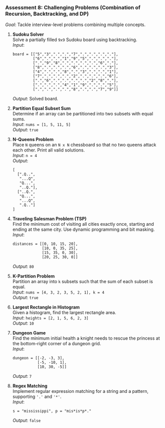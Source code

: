 ### **Assessment 8: Challenging Problems (Combination of Recursion, Backtracking, and DP)**  
*Goal*: Tackle interview-level problems combining multiple concepts.

1. **Sudoku Solver**  
   Solve a partially filled `9x9` Sudoku board using backtracking.  
   *Input*:  
   ```
   board = [["5","3",".",".","7",".",".",".","."], 
            ["6",".",".","1","9","5",".",".","."], 
            [".","9","8",".",".",".",".","6","."], 
            ["8",".",".",".","6",".",".",".","3"], 
            ["4",".",".","8",".","3",".",".","1"], 
            ["7",".",".",".","2",".",".",".","6"], 
            [".","6",".",".",".",".","2","8","."], 
            [".",".",".","4","1","9",".",".","5"], 
            [".",".",".",".","8",".",".","7","9"]]
   ```  
   *Output*: Solved board.

2. **Partition Equal Subset Sum**  
   Determine if an array can be partitioned into two subsets with equal sums.  
   *Input*: `nums = [1, 5, 11, 5]`  
   *Output*: `true`

3. **N-Queens Problem**  
   Place `N` queens on an `N x N` chessboard so that no two queens attack each other. Print all valid solutions.  
   *Input*: `n = 4`  
   *Output*:  
   ```
   [
     [".Q..", 
      "...Q", 
      "Q...", 
      "..Q."], 
     ["..Q.", 
      "Q...", 
      "...Q", 
      ".Q.."]
   ]
   ```

4. **Traveling Salesman Problem (TSP)**  
   Find the minimum cost of visiting all cities exactly once, starting and ending at the same city. Use dynamic programming and bit masking.  
   *Input*:  
   ```
   distances = [[0, 10, 15, 20], 
                [10, 0, 35, 25], 
                [15, 35, 0, 30], 
                [20, 25, 30, 0]]
   ```  
   *Output*: `80`

5. **K-Partition Problem**  
   Partition an array into `k` subsets such that the sum of each subset is equal.  
   *Input*: `nums = [4, 3, 2, 3, 5, 2, 1], k = 4`  
   *Output*: `true`

6. **Largest Rectangle in Histogram**  
   Given a histogram, find the largest rectangle area.  
   *Input*: `heights = [2, 1, 5, 6, 2, 3]`  
   *Output*: `10`

7. **Dungeon Game**  
   Find the minimum initial health a knight needs to rescue the princess at the bottom-right corner of a dungeon grid.  
   *Input*:  
   ```
   dungeon = [[-2, -3, 3], 
              [-5, -10, 1], 
              [10, 30, -5]]
   ```  
   *Output*: `7`

8. **Regex Matching**  
   Implement regular expression matching for a string and a pattern, supporting `'.'` and `'*'`.  
   *Input*:  
   ```
   s = "mississippi", p = "mis*is*p*."
   ```  
   *Output*: `false`